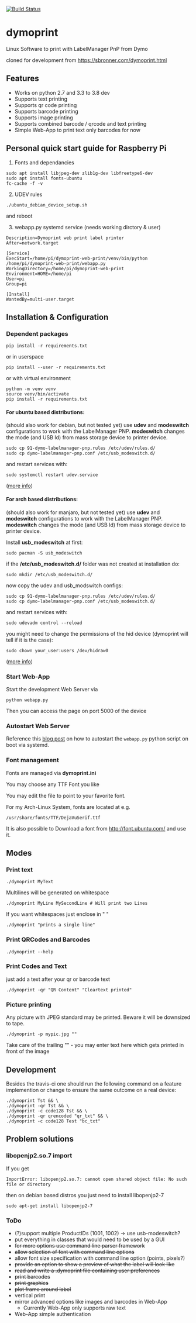 [![Build Status](https://travis-ci.org/computerlyrik/dymoprint.svg?branch=master)](https://travis-ci.org/computerlyrik/dymoprint)

dymoprint
=========

Linux Software to print with LabelManager PnP from Dymo


cloned for development from https://sbronner.com/dymoprint.html

## Features

* Works on python 2.7 and 3.3 to 3.8 dev
* Supports text printing
* Supports qr code printing
* Supports barcode printing
* Supports image printing
* Supports combined barcode / qrcode and text printing
* Simple Web-App to print text only barcodes for now

## Personal quick start guide for Raspberry Pi

1. Fonts and dependancies
```
sudo apt install libjpeg-dev zlib1g-dev libfreetype6-dev
sudo apt install fonts-ubuntu
fc-cache -f -v
```

2. UDEV rules
```
./ubuntu_debian_device_setup.sh
```
and reboot

3. webapp.py systemd service (needs working dirctory & user)
```
Description=Dymoprint web print label printer
After=network.target

[Service]
ExecStart=/home/pi/dymoprint-web-print/venv/bin/python /home/pi/dymoprint-web-print/webapp.py
WorkingDirectory=/home/pi/dymoprint-web-print
Environment=HOME=/home/pi
User=pi
Group=pi

[Install]
WantedBy=multi-user.target
```


## Installation & Configuration
### Dependent packages

```
pip install -r requirements.txt
```
or in userspace
```
pip install --user -r requirements.txt
```
or with virtual environment
```
python -m venv venv
source venv/bin/activate
pip install -r requirements.txt
```

#### For ubuntu based distributions:
(should also work for debian, but not tested yet)
use **udev** and **modeswitch** configurations to work with the LabelManager PNP.
**modeswitch** changes the mode (and USB Id) from mass storage device to printer device.

    sudo cp 91-dymo-labelmanager-pnp.rules /etc/udev/rules.d/
    sudo cp dymo-labelmanager-pnp.conf /etc/usb_modeswitch.d/    
    
and restart services with:
  
    sudo systemctl restart udev.service

([more info](http://www.draisberghof.de/usb_modeswitch/bb/viewtopic.php?t=947))

#### For arch based distributions:
(should also work for manjaro, but not tested yet)
use **udev** and **modeswitch** configurations to work with the LabelManager PNP.
**modeswitch** changes the mode (and USB Id) from mass storage device to printer device.

Install **usb_modeswitch** at first:

    sudo pacman -S usb_modeswitch

if the **/etc/usb_modeswitch.d/** folder was not created at installation do:

    sudo mkdir /etc/usb_modeswitch.d/

now copy the udev and usb_modswitch configs:

    sudo cp 91-dymo-labelmanager-pnp.rules /etc/udev/rules.d/
    sudo cp dymo-labelmanager-pnp.conf /etc/usb_modeswitch.d/    
    
and restart services with:
  
    sudo udevadm control --reload

you might need to change the permissions of the hid device (dymoprint will tell if it is the case):

    sudo chown your_user:users /dev/hidraw0 

([more info](http://www.draisberghof.de/usb_modeswitch/bb/viewtopic.php?t=947))

### Start Web-App

Start the development Web Server via

    python webapp.py

Then you can access the page on port 5000 of the device

### Autostart Web Server

Reference this [blog post](https://blog.merzlabs.com/posts/python-autostart-systemd/) on how to autostart the `webapp.py` python script on boot via systemd.

### Font management

Fonts are managed via **dymoprint.ini**

You may choose any TTF Font you like

You may edit the file to point to your favorite font.

For my Arch-Linux System, fonts are located at e.g.

	/usr/share/fonts/TTF/DejaVuSerif.ttf

It is also possible to Download a font from
http://font.ubuntu.com/ and use it.

## Modes
### Print text
```./dymoprint MyText```

Multilines will be generated on whitespace

```./dymoprint MyLine MySecondLine # Will print two Lines```

If you want whitespaces just enclose in " "

```./dymoprint "prints a single line"```

### Print QRCodes and Barcodes
```./dymoprint --help```

### Print Codes and Text
just add a text after your qr or barcode text

```./dymoprint -qr "QR Content" "Cleartext printed"```

### Picture printing
Any picture with JPEG standard may be printed. Beware it will be downsized to tape.

```./dymoprint -p mypic.jpg ""```

Take care of the trailing "" - you may enter text here which gets printed in front of the image

## Development 
Besides the travis-ci one should run the following command on a feature implemention or change to ensure the same outcome on a real device:
```
./dymoprint Tst && \
./dymoprint -qr Tst && \
./dymoprint -c code128 Tst && \
./dymoprint -qr qrencoded "qr_txt" && \
./dymoprint -c code128 Test "bc_txt"
```

## Problem solutions

### libopenjp2.so.7 import

If you get

```
ImportError: libopenjp2.so.7: cannot open shared object file: No such file or directory
```

then on debian based distros you just need to install libopenjp2-7

```
sudo apt-get install libopenjp2-7
```


### ToDo
- (?)support multiple ProductIDs (1001, 1002) -> use usb-modeswitch?
- put everything in classes that would need to be used by a GUI
- ~~for more options use command line parser framework~~
- ~~allow selection of font with command line options~~
- allow font size specification with command line option (points, pixels?)
- ~~provide an option to show a preview of what the label will look like~~
- ~~read and write a .dymoprint file containing user preferences~~
- ~~print barcodes~~
- ~~print graphics~~
- ~~plot frame around label~~
- vertical print
- mirror advanced options like images and barcodes in Web-App
  - Currently Web-App only supports raw text
- Web-App simple authentication
